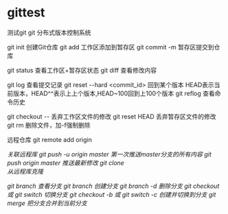 # gittest
测试git
git 分布式版本控制系统

git init 创建Git仓库
git add <filename> 工作区添加到暂存区
git commit -m <message> 暂存区提交到仓库

git status 查看工作区+暂存区状态
git diff 查看修改内容

git log 查看提交记录
git reset --hard <commit_id> 回到某个版本 HEAD表示当前版本，HEAD^^表示上上个版本,HEAD~100回到上100个版本
git reflog 查看命令历史

git checkout -- <filename> 丢弃工作区文件的修改
git reset HEAD <filename> 丢弃暂存区文件的修改
git rm <filename> 删除文件，加-f强制删除

远程仓库
git remote add origin <address> 关联远程库
git push -u origin master 第一次推送master分支的所有内容
git push origin master 推送最新修改
git clone <address> 从远程库克隆

git branch 查看分支
git branch <dev> 创建分支
git branch -d <dev> 删除分支
git checkout <dev> 或 git switch <dev> 切换分支
git checkout -b <dev> 或 git switch -c <dev> 创建并切换到分支
git merge <dev> 把分支合并到当前分支